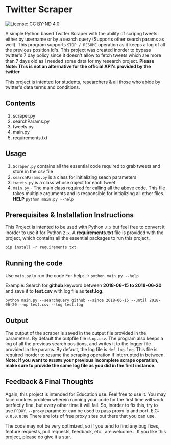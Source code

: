 # Twitter Scraper
![License: CC BY-ND 4.0](https://img.shields.io/badge/License-CC%20BY--ND%204.0-lightgrey.svg)

A simple Python based Twitter Scraper with the ability of scripng tweets either by username or by a search query (Supports other search params as well). This program supports `STOP / RESUME` operation as it keeps a log of all the previous position id's. 
This project was created inorder to bypass twitter's 7 day policy since it doesn't allow to fetch tweets which are more than 7 days old as I needed some data for my research project. 
**Please Note: This is not an alternative for the official API's provided by the twitter**

This project is intented for students, researchers & all those who abide by twitter's data terms and conditions.

## Contents
1. scraper.py
2. searchParams.py
3. tweets.py
4. main.py
5. requirements.txt

## Usage
1. `Scraper.py` contains all the essential code required to grab tweets and store in the csv file
2. `searchParams.py` is a class for initializing seach parameters
3. `tweets.py` is a class whose object for each tweet
4. `main.py` - The main class required for calling all the above code. This file takes multiple arguments and is responsible for initializing all other files.
**HELP**
`python main.py --help`
 
## Prerequisites & Installation Instructions
This Project is intented to be used with Python `3.x` but feel free to convert it inorder to use it for Python `2.x`.
A **requirements.txt** file is provided with the project, which contains all the essential packages to run this project.
```
pip install -r requirements.txt
```

## Running the code
Use `main.py` to run the code
For help: -> `python main.py --help`

Example:
Search for **github** keyword between **2018-06-15 to 2018-06-20** and save it to **test.csv** with log file as **test.log**.
```
python main.py --searchquery github --since 2018-06-15 --until 2018-06-20 --op test.csv --log test.log
```

## Output
The output of the scraper is saved in the output file provided in the parameters. By default the outpfile file is `op.csv`.
The program also keeps a log of all the previous search positions, and writes it to the logger file provided in the params. By default, the log file is `def_log.log`. This file is required inorder to resume the scraping operation if interrupted in between.
**Note: If you want to `RESUME` your previous incomplete scrape operation, make sure to provide the same log file as you did in the first instance.**

## Feedback & Final Thoughts
Again, this project is intended for Education use. Feel free to use it. You may face cookies problem wherein running your code for the first time will work perfectly fine, but every other time it will fail. So, inorder to fix this, try to use `PROXY`. 
`--proxy` parameter can be used to pass proxy ip and port.
E.G: `0.0.0.0:80`
There are lots of free proxy sites out there that you can use.

The code may not be very optimized, so if you tend to find any bug fixes, feature requests, pull requests, feedback, etc., are welcome... If you like this project, please do give it a star.
